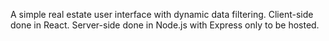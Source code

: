 A simple real estate user interface with dynamic data filtering. 
Client-side done in React. Server-side done in Node.js with Express only to be hosted.
